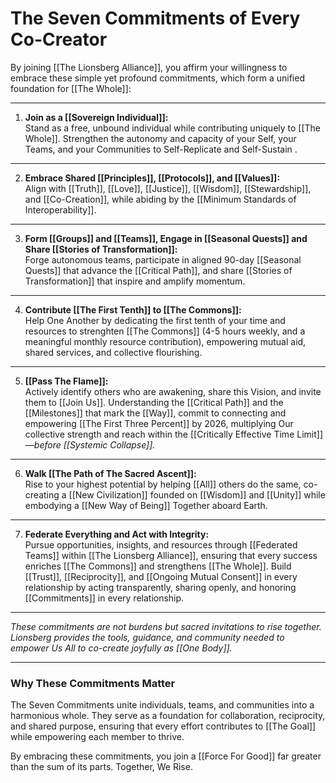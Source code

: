 # The Seven Commitments of Every Co-Creator

By joining [[The Lionsberg Alliance]], you affirm your willingness to embrace these simple yet profound commitments, which form a unified foundation for [[The Whole]]:

---

1. **Join as a [[Sovereign Individual]]:**  
    Stand as a free, unbound individual while contributing uniquely to [[The Whole]]. Strengthen the autonomy and capacity of your Self, your Teams, and your Communities to Self-Replicate and Self-Sustain . 

---

2. **Embrace Shared [[Principles]], [[Protocols]], and [[Values]]:**  
    Align with [[Truth]], [[Love]], [[Justice]], [[Wisdom]], [[Stewardship]], and [[Co-Creation]], while abiding by the [[Minimum Standards of Interoperability]]. 

---

3. **Form [[Groups]] and [[Teams]], Engage in [[Seasonal Quests]] and Share [[Stories of Transformation]]:**  
    Forge autonomous teams, participate in aligned 90-day [[Seasonal Quests]] that advance the [[Critical Path]], and share [[Stories of Transformation]] that inspire and amplify momentum. 

---

4. **Contribute [[The First Tenth]] to [[The Commons]]:**  
    Help One Another by dedicating the first tenth of your time and resources to strenghten [[The Commons]] (4-5 hours weekly, and a meaningful monthly resource contribution), empowering mutual aid, shared services, and collective flourishing. 

---

5. **[[Pass The Flame]]:**  
    Actively identify others who are awakening, share this Vision, and invite them to [[Join Us]]. Understanding the [[Critical Path]] and the [[Milestones]] that mark the [[Way]], commit to connecting and empowering [[The First Three Percent]] by 2026, multiplying Our collective strength and reach within the [[Critically Effective Time Limit]]—*before [[Systemic Collapse]].*

---

6. **Walk [[The Path of The Sacred Ascent]]:**  
    Rise to your highest potential by helping [[All]] others do the same, co-creating a [[New Civilization]] founded on [[Wisdom]] and [[Unity]] while embodying a [[New Way of Being]] Together aboard Earth.

 
---

7. **Federate Everything and Act with Integrity:**  
    Pursue opportunities, insights, and resources through [[Federated Teams]] within [[The Lionsberg Alliance]], ensuring that every success enriches [[The Commons]] and strengthens [[The Whole]]. Build [[Trust]], [[Reciprocity]], and [[Ongoing Mutual Consent]] in every relationship by acting transparently, sharing openly, and honoring [[Commitments]] in every relationship. 

---

_These commitments are not burdens but sacred invitations to rise together. Lionsberg provides the tools, guidance, and community needed to empower Us All to co-create joyfully as [[One Body]]._  

---

### **Why These Commitments Matter**

The Seven Commitments unite individuals, teams, and communities into a harmonious whole. They serve as a foundation for collaboration, reciprocity, and shared purpose, ensuring that every effort contributes to [[The Goal]] while empowering each member to thrive.

By embracing these commitments, you join a [[Force For Good]] far greater than the sum of its parts. Together, We Rise.

